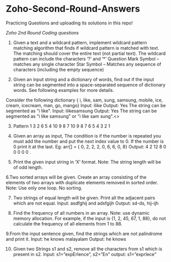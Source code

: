 # Zoho-Second-Round-Answers
Practicing Questions and uploading its solutions in this repo!

*Zoho 2nd Round Coding questions*

1. Given a text and a wildcard pattern, implement wildcard pattern matching algorithm that finds if wildcard pattern is matched with text. The matching should cover the entire text (not partial text). The wildcard pattern can include the characters ‘?’ and ‘*’
Question Mark Symbol – matches any single character
Star Symbol – Matches any sequence of characters (including the empty sequence)

2. Given an input string and a dictionary of words, find out if the input string can be
segmented into a space-separated sequence of dictionary words. See following examples
for more details.

Consider the following dictionary
{ i, like, sam, sung, samsung, mobile, ice,
 cream, icecream, man, go, mango}
Input: ilike
Output: Yes
The string can be segmented as "i like".
Input: ilikesamsung
Output: Yes
The string can be segmented as "i like samsung"
or "i like sam sung".<>


3. Pattern
   1
  3 2
 6 5 4
10 9 8 7
10 9 8 7
 6 5 4
  3 2
   1

4. Given an array as input, The condition is if the number is repeated you must add the
number and put the next index value to 0. If the number is 0 print it at the last.
Eg: arr[] = { 0, 2, 2, 2, 0, 6, 6, 0, 8}
Output: 4 2 12 8 0 0 0 0 0 .


5. Print the given input string in ‘X’ format.
Note: The string length will be of odd length.


6.Two sorted arrays will be given. Create an array consisting of the elements of two arrays
with duplicate elements removed in sorted order.
Note: Use only one loop. No sorting.


7. Two strings of equal length will be given. Print all the adjacent pairs which are not
equal.
Input: asdfghij and adsfgijh
Output: sd-ds, hij-ijh


8. Find the frequency of all numbers in an array.
Note: use dynamic memory allocation.
For example, if the input is {1, 2, 45, 67, 1, 88}, do not calculate the frequency of all
elements from 1 to 88.


9.From the input sentence given, find the strings which are not palindrome and print it.
Input: he knows malayalam
Output: he knows


10. Given two Strings s1 and s2, remove all the characters from s1 which is present in s2.
Input: s1=”expErIence”, s2=”En”
output: s1=”exprIece”
